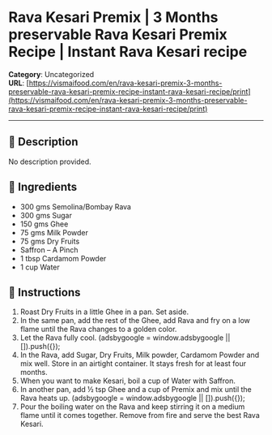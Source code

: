 # Rava Kesari Premix | 3 Months preservable Rava Kesari Premix Recipe | Instant Rava Kesari recipe

**Category**: Uncategorized  
**URL**: [https://vismaifood.com/en/rava-kesari-premix-3-months-preservable-rava-kesari-premix-recipe-instant-rava-kesari-recipe/print](https://vismaifood.com/en/rava-kesari-premix-3-months-preservable-rava-kesari-premix-recipe-instant-rava-kesari-recipe/print)  


---

## 📝 Description
No description provided.



## 🧂 Ingredients
- 300 gms Semolina/Bombay Rava
- 300 gms Sugar
- 150 gms Ghee
- 75 gms Milk Powder
- 75 gms Dry Fruits
- Saffron – A Pinch
- 1 tbsp Cardamom Powder
- 1 cup Water

## 🍳 Instructions
1. Roast Dry Fruits in a little Ghee in a pan. Set aside.
2. In the same pan, add the rest of the Ghee, add Rava and fry on a low flame until the Rava changes to a golden color.
3. Let the Rava fully cool. (adsbygoogle = window.adsbygoogle || []).push({});
4. In the Rava, add Sugar, Dry Fruits, Milk powder, Cardamom Powder and mix well. Store in an airtight container. It stays fresh for at least four months.
5. When you want to make Kesari, boil a cup of Water with Saffron.
6. In another pan, add ½ tsp Ghee and a cup of Premix and mix until the Rava heats up. (adsbygoogle = window.adsbygoogle || []).push({});
7. Pour the boiling water on the Rava and keep stirring it on a medium flame until it comes together. Remove from fire and serve the best Rava Kesari.


